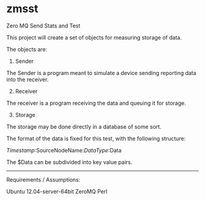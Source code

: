 zmsst
=====

Zero MQ Send Stats and Test

This project will create a set of objects for measuring storage of data.

The objects are:

1.  Sender

  The Sender is a program meant to simulate a device sending reporting data into the receiver.

2.  Receiver

  The receiver is a program receiving the data and queuing it for storage.

3.  Storage

  The storage may be done directly in a database of some sort.

The format of the data is fixed for this test, with the following structure:

$Timestamp:$SourceNodeName:$DataType:$Data

The $Data can be subdivided into key value pairs.

-----

Requirements / Assumptions:

Ubuntu 12.04-server-64bit
ZeroMQ
Perl

